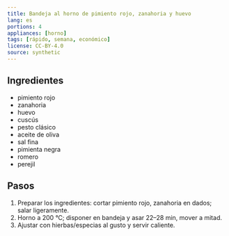 ```yaml
---
title: Bandeja al horno de pimiento rojo, zanahoria y huevo
lang: es
portions: 4
appliances: [horno]
tags: [rápido, semana, económico]
license: CC-BY-4.0
source: synthetic
---
```

## Ingredientes
- pimiento rojo
- zanahoria
- huevo
- cuscús
- pesto clásico
- aceite de oliva
- sal fina
- pimienta negra
- romero
- perejil

## Pasos
1. Preparar los ingredientes: cortar pimiento rojo, zanahoria en dados; salar ligeramente.
2. Horno a 200 °C; disponer en bandeja y asar 22–28 min, mover a mitad.
3. Ajustar con hierbas/especias al gusto y servir caliente.
